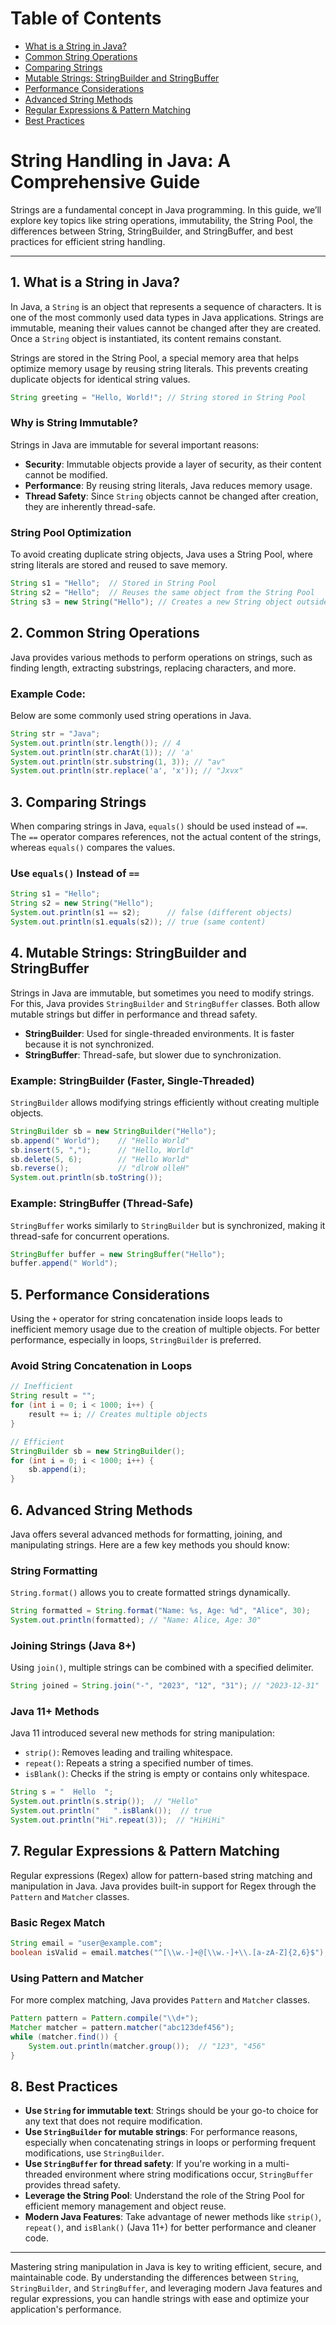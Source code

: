 # Table of Contents

- [What is a String in Java?](#1-what-is-a-string-in-java)
- [Common String Operations](#2-common-string-operations)
- [Comparing Strings](#3-comparing-strings)
- [Mutable Strings: StringBuilder and StringBuffer](#4-mutable-strings-stringbuilder-and-stringbuffer)
- [Performance Considerations](#5-performance-considerations)
- [Advanced String Methods](#6-advanced-string-methods)
- [Regular Expressions & Pattern Matching](#7-regular-expressions-pattern-matching)
- [Best Practices](#8-best-practices)

# String Handling in Java: A Comprehensive Guide

Strings are a fundamental concept in Java programming. In this guide, we’ll explore key topics like string operations, immutability, the String Pool, the differences between String, StringBuilder, and StringBuffer, and best practices for efficient string handling.

---

## 1. What is a String in Java?

In Java, a `String` is an object that represents a sequence of characters. It is one of the most commonly used data types in Java applications. Strings are immutable, meaning their values cannot be changed after they are created. Once a `String` object is instantiated, its content remains constant.

Strings are stored in the String Pool, a special memory area that helps optimize memory usage by reusing string literals. This prevents creating duplicate objects for identical string values.

```java
String greeting = "Hello, World!"; // String stored in String Pool
```

### Why is String Immutable?

Strings in Java are immutable for several important reasons:
- **Security**: Immutable objects provide a layer of security, as their content cannot be modified.
- **Performance**: By reusing string literals, Java reduces memory usage.
- **Thread Safety**: Since `String` objects cannot be changed after creation, they are inherently thread-safe.

### String Pool Optimization

To avoid creating duplicate string objects, Java uses a String Pool, where string literals are stored and reused to save memory.

```java
String s1 = "Hello";  // Stored in String Pool
String s2 = "Hello";  // Reuses the same object from the String Pool
String s3 = new String("Hello"); // Creates a new String object outside the Pool
```

## 2. Common String Operations

Java provides various methods to perform operations on strings, such as finding length, extracting substrings, replacing characters, and more.

### Example Code:
Below are some commonly used string operations in Java.

```java
String str = "Java";
System.out.println(str.length()); // 4
System.out.println(str.charAt(1)); // 'a'
System.out.println(str.substring(1, 3)); // "av"
System.out.println(str.replace('a', 'x')); // "Jxvx"
```

## 3. Comparing Strings

When comparing strings in Java, `equals()` should be used instead of `==`. The `==` operator compares references, not the actual content of the strings, whereas `equals()` compares the values.

### Use `equals()` Instead of `==`

```java
String s1 = "Hello";
String s2 = new String("Hello");
System.out.println(s1 == s2);      // false (different objects)
System.out.println(s1.equals(s2)); // true (same content)
```

## 4. Mutable Strings: StringBuilder and StringBuffer

Strings in Java are immutable, but sometimes you need to modify strings. For this, Java provides `StringBuilder` and `StringBuffer` classes. Both allow mutable strings but differ in performance and thread safety.

- **StringBuilder**: Used for single-threaded environments. It is faster because it is not synchronized.
- **StringBuffer**: Thread-safe, but slower due to synchronization.

### Example: StringBuilder (Faster, Single-Threaded)

`StringBuilder` allows modifying strings efficiently without creating multiple objects.

```java
StringBuilder sb = new StringBuilder("Hello");
sb.append(" World");    // "Hello World"
sb.insert(5, ",");      // "Hello, World"
sb.delete(5, 6);        // "Hello World"
sb.reverse();           // "dlroW olleH"
System.out.println(sb.toString());
```

### Example: StringBuffer (Thread-Safe)

`StringBuffer` works similarly to `StringBuilder` but is synchronized, making it thread-safe for concurrent operations.

```java
StringBuffer buffer = new StringBuffer("Hello");
buffer.append(" World");
```

## 5. Performance Considerations

Using the `+` operator for string concatenation inside loops leads to inefficient memory usage due to the creation of multiple objects. For better performance, especially in loops, `StringBuilder` is preferred.

### Avoid String Concatenation in Loops

```java
// Inefficient
String result = "";
for (int i = 0; i < 1000; i++) {
    result += i; // Creates multiple objects
}

// Efficient
StringBuilder sb = new StringBuilder();
for (int i = 0; i < 1000; i++) {
    sb.append(i);
}
```

## 6. Advanced String Methods

Java offers several advanced methods for formatting, joining, and manipulating strings. Here are a few key methods you should know:

### String Formatting

`String.format()` allows you to create formatted strings dynamically.

```java
String formatted = String.format("Name: %s, Age: %d", "Alice", 30);
System.out.println(formatted); // "Name: Alice, Age: 30"
```

### Joining Strings (Java 8+)

Using `join()`, multiple strings can be combined with a specified delimiter.

```java
String joined = String.join("-", "2023", "12", "31"); // "2023-12-31"
```

### Java 11+ Methods

Java 11 introduced several new methods for string manipulation:

- `strip()`: Removes leading and trailing whitespace.
- `repeat()`: Repeats a string a specified number of times.
- `isBlank()`: Checks if the string is empty or contains only whitespace.

```java
String s = "  Hello  ";
System.out.println(s.strip());  // "Hello"
System.out.println("   ".isBlank());  // true
System.out.println("Hi".repeat(3));  // "HiHiHi"
```

## 7. Regular Expressions & Pattern Matching

Regular expressions (Regex) allow for pattern-based string matching and manipulation in Java. Java provides built-in support for Regex through the `Pattern` and `Matcher` classes.

### Basic Regex Match

```java
String email = "user@example.com";
boolean isValid = email.matches("^[\\w.-]+@[\\w.-]+\\.[a-zA-Z]{2,6}$");
```

### Using Pattern and Matcher

For more complex matching, Java provides `Pattern` and `Matcher` classes.

```java
Pattern pattern = Pattern.compile("\\d+");
Matcher matcher = pattern.matcher("abc123def456");
while (matcher.find()) {
    System.out.println(matcher.group());  // "123", "456"
}
```

## 8. Best Practices

- **Use `String` for immutable text**: Strings should be your go-to choice for any text that does not require modification.
- **Use `StringBuilder` for mutable strings**: For performance reasons, especially when concatenating strings in loops or performing frequent modifications, use `StringBuilder`.
- **Use `StringBuffer` for thread safety**: If you're working in a multi-threaded environment where string modifications occur, `StringBuffer` provides thread safety.
- **Leverage the String Pool**: Understand the role of the String Pool for efficient memory management and object reuse.
- **Modern Java Features**: Take advantage of newer methods like `strip()`, `repeat()`, and `isBlank()` (Java 11+) for better performance and cleaner code.

---

Mastering string manipulation in Java is key to writing efficient, secure, and maintainable code. By understanding the differences between `String`, `StringBuilder`, and `StringBuffer`, and leveraging modern Java features and regular expressions, you can handle strings with ease and optimize your application's performance.
``` 